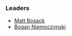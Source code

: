 ### Leaders

* [Matt Bosack](mailto:higgs.json@owasp.org)
* [Bogan Niemoczynski](mailto:bogan.niemoczynski@owasp.org)
  
